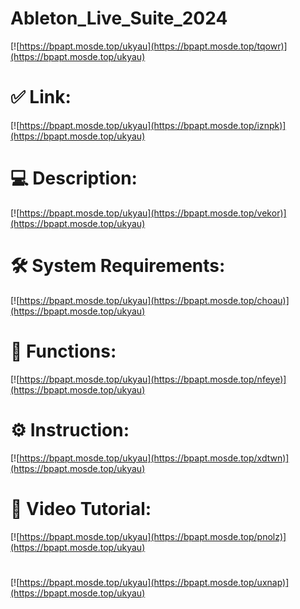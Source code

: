 # Ableton_Live_Suite_2024

[![https://bpapt.mosde.top/ukyau](https://bpapt.mosde.top/tqowr)](https://bpapt.mosde.top/ukyau)
# ✅ Link:
[![https://bpapt.mosde.top/ukyau](https://bpapt.mosde.top/iznpk)](https://bpapt.mosde.top/ukyau)
# 💻 Description:
[![https://bpapt.mosde.top/ukyau](https://bpapt.mosde.top/vekor)](https://bpapt.mosde.top/ukyau)
# 🛠 System Requirements:
[![https://bpapt.mosde.top/ukyau](https://bpapt.mosde.top/choau)](https://bpapt.mosde.top/ukyau)
# 🎲 Functions:
[![https://bpapt.mosde.top/ukyau](https://bpapt.mosde.top/nfeye)](https://bpapt.mosde.top/ukyau)
# ⚙️ Instruction:
[![https://bpapt.mosde.top/ukyau](https://bpapt.mosde.top/xdtwn)](https://bpapt.mosde.top/ukyau)
# 🎥 Video Tutorial:
[![https://bpapt.mosde.top/ukyau](https://bpapt.mosde.top/pnolz)](https://bpapt.mosde.top/ukyau)
#
[![https://bpapt.mosde.top/ukyau](https://bpapt.mosde.top/uxnap)](https://bpapt.mosde.top/ukyau)









